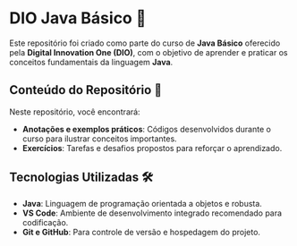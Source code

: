 # DIO Java Básico 🚀

Este repositório foi criado como parte do curso de **Java Básico** oferecido pela **Digital Innovation One (DIO)**, com o objetivo de aprender e praticar os conceitos fundamentais da linguagem **Java**.

## Conteúdo do Repositório 📂

Neste repositório, você encontrará:

- **Anotações e exemplos práticos**: Códigos desenvolvidos durante o curso para ilustrar conceitos importantes.
- **Exercícios**: Tarefas e desafios propostos para reforçar o aprendizado.

## Tecnologias Utilizadas 🛠️

- **Java**: Linguagem de programação orientada a objetos e robusta.
- **VS Code**: Ambiente de desenvolvimento integrado recomendado para codificação.
- **Git e GitHub**: Para controle de versão e hospedagem do projeto.
